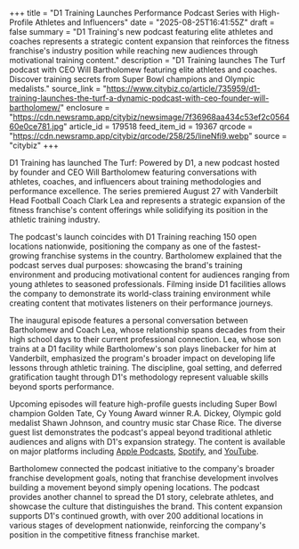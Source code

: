 +++
title = "D1 Training Launches Performance Podcast Series with High-Profile Athletes and Influencers"
date = "2025-08-25T16:41:55Z"
draft = false
summary = "D1 Training's new podcast featuring elite athletes and coaches represents a strategic content expansion that reinforces the fitness franchise's industry position while reaching new audiences through motivational training content."
description = "D1 Training launches The Turf podcast with CEO Will Bartholomew featuring elite athletes and coaches. Discover training secrets from Super Bowl champions and Olympic medalists."
source_link = "https://www.citybiz.co/article/735959/d1-training-launches-the-turf-a-dynamic-podcast-with-ceo-founder-will-bartholomew/"
enclosure = "https://cdn.newsramp.app/citybiz/newsimage/7f36968aa434c53ef2c056460e0ce781.jpg"
article_id = 179518
feed_item_id = 19367
qrcode = "https://cdn.newsramp.app/citybiz/qrcode/258/25/lineNfi9.webp"
source = "citybiz"
+++

<p>D1 Training has launched The Turf: Powered by D1, a new podcast hosted by founder and CEO Will Bartholomew featuring conversations with athletes, coaches, and influencers about training methodologies and performance excellence. The series premiered August 27 with Vanderbilt Head Football Coach Clark Lea and represents a strategic expansion of the fitness franchise's content offerings while solidifying its position in the athletic training industry.</p><p>The podcast's launch coincides with D1 Training reaching 150 open locations nationwide, positioning the company as one of the fastest-growing franchise systems in the country. Bartholomew explained that the podcast serves dual purposes: showcasing the brand's training environment and producing motivational content for audiences ranging from young athletes to seasoned professionals. Filming inside D1 facilities allows the company to demonstrate its world-class training environment while creating content that motivates listeners on their performance journeys.</p><p>The inaugural episode features a personal conversation between Bartholomew and Coach Lea, whose relationship spans decades from their high school days to their current professional connection. Lea, whose son trains at a D1 facility while Bartholomew's son plays linebacker for him at Vanderbilt, emphasized the program's broader impact on developing life lessons through athletic training. The discipline, goal setting, and deferred gratification taught through D1's methodology represent valuable skills beyond sports performance.</p><p>Upcoming episodes will feature high-profile guests including Super Bowl champion Golden Tate, Cy Young Award winner R.A. Dickey, Olympic gold medalist Shawn Johnson, and country music star Chase Rice. The diverse guest list demonstrates the podcast's appeal beyond traditional athletic audiences and aligns with D1's expansion strategy. The content is available on major platforms including <a href="https://podcasts.apple.com" rel="nofollow" target="_blank">Apple Podcasts</a>, <a href="https://spotify.com" rel="nofollow" target="_blank">Spotify</a>, and <a href="https://youtube.com" rel="nofollow" target="_blank">YouTube</a>.</p><p>Bartholomew connected the podcast initiative to the company's broader franchise development goals, noting that franchise development involves building a movement beyond simply opening locations. The podcast provides another channel to spread the D1 story, celebrate athletes, and showcase the culture that distinguishes the brand. This content expansion supports D1's continued growth, with over 200 additional locations in various stages of development nationwide, reinforcing the company's position in the competitive fitness franchise market.</p>